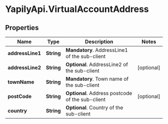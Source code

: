 # YapilyApi.VirtualAccountAddress

## Properties

Name | Type | Description | Notes
------------ | ------------- | ------------- | -------------
**addressLine1** | **String** | __Mandatory__. AddressLine1 of the sub-client | 
**addressLine2** | **String** | __Optional__. AddressLine2 of the sub-client | [optional] 
**townName** | **String** | __Mandatory__. Town name of the sub-client | 
**postCode** | **String** | __Optional__. Address postcode of the sub-client | [optional] 
**country** | **String** | __Optional__. Country of the sub-client | 


